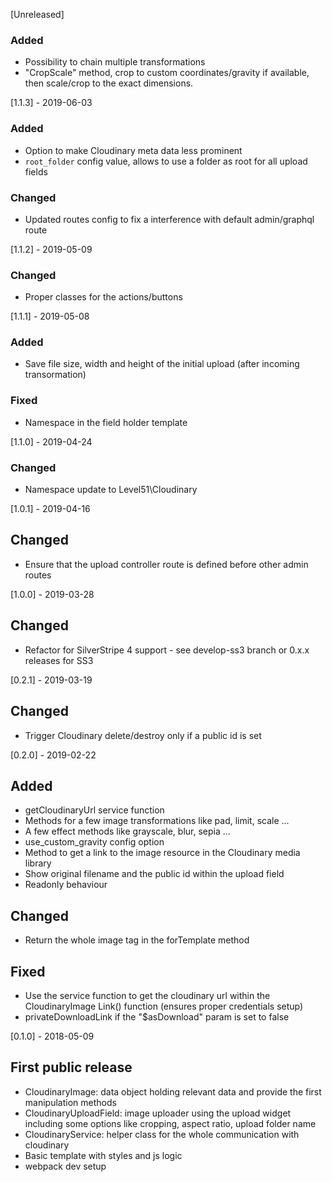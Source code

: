[Unreleased]
### Added
- Possibility to chain multiple transformations
- "CropScale" method, crop to custom coordinates/gravity if available, then scale/crop to the exact dimensions.

[1.1.3] - 2019-06-03
### Added
- Option to make Cloudinary meta data less prominent
- `root_folder` config value, allows to use a folder as root for all upload fields

### Changed
- Updated routes config to fix a interference with default admin/graphql route

[1.1.2] - 2019-05-09
### Changed
- Proper classes for the actions/buttons

[1.1.1] - 2019-05-08
### Added
- Save file size, width and height of the initial upload (after incoming transormation)

### Fixed
- Namespace in the field holder template 

[1.1.0] - 2019-04-24
### Changed
- Namespace update to Level51\Cloudinary

[1.0.1] - 2019-04-16
## Changed
- Ensure that the upload controller route is defined before other admin routes

[1.0.0] - 2019-03-28
## Changed
- Refactor for SilverStripe 4 support - see develop-ss3 branch or 0.x.x releases for SS3

[0.2.1] - 2019-03-19
## Changed
- Trigger Cloudinary delete/destroy only if a public id is set

[0.2.0] - 2019-02-22
## Added
- getCloudinaryUrl service function
- Methods for a few image transformations like pad, limit, scale ...
- A few effect methods like grayscale, blur, sepia ...
- use_custom_gravity config option
- Method to get a link to the image resource in the Cloudinary media library
- Show original filename and the public id within the upload field
- Readonly behaviour

## Changed
- Return the whole image tag in the forTemplate method

## Fixed
- Use the service function to get the cloudinary url within the CloudinaryImage Link() function (ensures proper credentials setup)
- privateDownloadLink if the "$asDownload" param is set to false

[0.1.0] - 2018-05-09
## First public release
- CloudinaryImage: data object holding relevant data and provide the first manipulation methods
- CloudinaryUploadField: image uploader using the upload widget including some options like cropping, aspect ratio, upload folder name
- CloudinaryService: helper class for the whole communication with cloudinary
- Basic template with styles and js logic
- webpack dev setup
